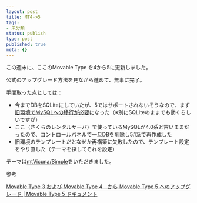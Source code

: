 ```yaml
---
layout: post
title: MT4->5
tags:
- 未分類
status: publish
type: post
published: true
meta: {}
---
```

この週末に、ここのMovable Type を4から5に更新しました。

公式のアップグレード方法を見ながら進めて、無事に完了。

手間取った点としては：

<ul>
<li>今までDBをSQLiteにしていたが、5ではサポートされないそうなので、まず<a href="http://www.movabletype.jp/documentation/mt5/database/mysql-from-sqlite.html">旧環境でMySQLへの移行が必要</a>になった（※別にSQLIteのままでも動くらしいですが）</li>
<li>ここ（さくらのレンタルサーバ）で使っているMySQLが4.0系と古いままだったので、コントロールパネルで一旦DBを削除し5.1系で再作成した</li>
<li>旧環境のテンプレートだとなぜか再構築に失敗したので、テンプレート設定をやり直した（テーマを探してそれを設定）</li>
</ul>

テーマは<a href="http://code.zelazny.mydns.jp/trac/theme/wiki/mtVicuna/Simple">mtVicuna/Simple</a>をいただきました。

参考

<a href="http://www.movabletype.jp/documentation/mt5/upgrade/">Movable Type 3 および Movable Type 4　から Movable Type 5 へのアップグレード | Movable Type 5 ドキュメント</a>

